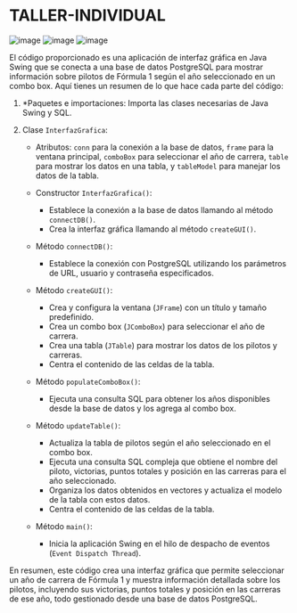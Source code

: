 # TALLER-INDIVIDUAL
![image](https://github.com/Marylin-Rosero/TALLER-INDIVIDUAL/assets/169502533/3c044d86-a956-48ee-9423-883a0ec3e3a8)
![image](https://github.com/Marylin-Rosero/TALLER-INDIVIDUAL/assets/169502533/4c5fd068-981b-45fa-95f1-d51248962f84)
![image](https://github.com/Marylin-Rosero/TALLER-INDIVIDUAL/assets/169502533/e71556c6-d3e7-4ed1-9d16-1c5177ce16af)

El código proporcionado es una aplicación de interfaz gráfica en Java Swing que se conecta a una base de datos PostgreSQL para mostrar información sobre pilotos de Fórmula 1 según el año seleccionado en un combo box. Aquí tienes un resumen de lo que hace cada parte del código:

1. *Paquetes e importaciones: Importa las clases necesarias de Java Swing y SQL.

2. Clase `InterfazGrafica`:
   - Atributos: `conn` para la conexión a la base de datos, `frame` para la ventana principal, `comboBox` para seleccionar el año de carrera, `table` para mostrar los datos en una tabla, y `tableModel` para manejar los datos de la tabla.
   
   - Constructor `InterfazGrafica()`:
     - Establece la conexión a la base de datos llamando al método `connectDB()`.
     - Crea la interfaz gráfica llamando al método `createGUI()`.

   - Método `connectDB()`:
     - Establece la conexión con PostgreSQL utilizando los parámetros de URL, usuario y contraseña especificados.

   - Método `createGUI()`:
     - Crea y configura la ventana (`JFrame`) con un título y tamaño predefinido.
     - Crea un combo box (`JComboBox`) para seleccionar el año de carrera.
     - Crea una tabla (`JTable`) para mostrar los datos de los pilotos y carreras.
     - Centra el contenido de las celdas de la tabla.

   - Método `populateComboBox()`:
     - Ejecuta una consulta SQL para obtener los años disponibles desde la base de datos y los agrega al combo box.

   - Método `updateTable()`:
     - Actualiza la tabla de pilotos según el año seleccionado en el combo box.
     - Ejecuta una consulta SQL compleja que obtiene el nombre del piloto, victorias, puntos totales y posición en las carreras para el año seleccionado.
     - Organiza los datos obtenidos en vectores y actualiza el modelo de la tabla con estos datos.
     - Centra el contenido de las celdas de la tabla.

   - Método `main()`:
     - Inicia la aplicación Swing en el hilo de despacho de eventos (`Event Dispatch Thread`).

En resumen, este código crea una interfaz gráfica que permite seleccionar un año de carrera de Fórmula 1 y muestra información detallada sobre los pilotos, incluyendo sus victorias, puntos totales y posición en las carreras de ese año, todo gestionado desde una base de datos PostgreSQL.
